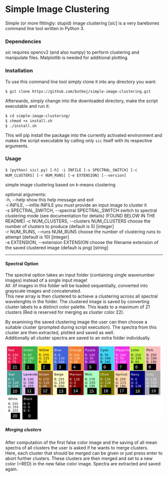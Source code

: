 # Simple Image Clustering
Simple (or more fittingly: stupid) image clustering [*sic*] is a very barebones command line tool written in Python 3.  

### Dependencies
*sic* requires opencv2 (and also numpy) to perform clustering and manipulate files. Matplotlib is needed for additional plotting.

### Installation
To use this command line tool simply clone it into any directory you want:  
```
$ git clone https://github.com/butkej/simple-image-clustering.git
```

Afterwards, simply change into the downloaded directory, make the script executable and run it:  
```
$ cd simple-image-clustering/
$ chmod +x install.sh
$ ./install.sh
```
This will pip install the package into the currently activated environment and makes the script executable by calling only `sic` itself with its respective arguments.

### Usage

`$ (python) sic(.py) [-h] -i INFILE [-s SPECTRAL_SWITCH] [-c NUM_CLUSTERS] [-r NUM_RUNS] [-e EXTENSION] [--version]`
  
simple image clustering based on k-means clustering  
  
optional arguments:  
  -h, --help        show this help message and exit  
  -i INFILE, --infile INFILE        you must provide an input image to cluster it  
  -s SPECTRAL_SWITCH, --spectral SPECTRAL_SWITCH   switch to spectral clustering mode (see documentation for details) (FOUND BELOW IN THE README)
  -c NUM_CLUSTERS, --clusters NUM_CLUSTERS      choose the number of clusters to produce (default is 5) [integer]  
  -r NUM_RUNS, --runs NUM_RUNS      choose the number of clustering runs to attempt (default is 10) [integer]  
  -e EXTENSION, --extension EXTENSION       choose the filename extension of the saved clustered image (default is png) [string]  

---
#### Spectral Option
The spectral option takes an input folder (containing single wavenumber images) instead of a single input image!  
All .tif images in this folder will be loaded sequentially, converted into grayscale images and concatenated.  
This new array is then clustered to achieve a clustering across all spectral wavelenghts in the folder.
The clustered image is saved by converting cluster labels to a distinct color palette. This leads to a maximum of 21 clusters (Red is reserved for merging as cluster color 22).  

By examining the saved clustering image the user can then choose a suitable cluster (prompted during script execution). The spectra from this cluster are then extracted, plotted and saved as well.  
Additionally all cluster spectra are saved to an extra folder individually.

![Color Palette](color_palette.png?raw=True "Color Palette")

##### Merging clusters
After computation of the first false color image and the saving of all mean spectra of all clusters the user is asked if he wants to merge clusters.  
Here, each cluster that should be merged can be given or just press enter to abort further clusters. These clusters are then merged and set to a new color (=RED) in the new false color image. Spectra are extracted and saved again.
